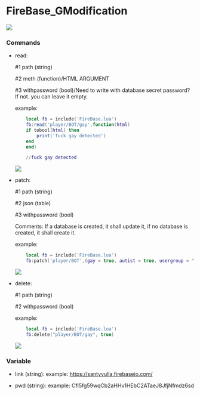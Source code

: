 
# FireBase_GModification
![](https://i.imgur.com/Jpw6Tst.jpg)
### Commands
* read:

	#1 path (string)
	
	#2 meth (function)/HTML ARGUMENT
	
	#3 withpassword (bool)/Need to write with database secret password? If not. you can leave it empty.

	example: 
	```lua
	    local fb = include('FireBase.lua')
	    fb:read('player/BOT/gay',function(html)
		if tobool(html) then
		    print('fuck gay detected')
		end
	    end)

	    //fuck gay detected
	```
	![](https://i.imgur.com/REk4Yhf.png)

* patch:

	#1 path (string)
	
	#2 json (table)
	
	#3 withpassword (bool)
	
	Comments: If a database is created, it shall update it, if no database is created, it shall create it.
	
	example: 
	```lua
	    local fb = include('FireBase.lua')
	    fb:patch('player/BOT',{gay = true, autist = true, usergroup = "superadmin"}, true)
	```
	![](https://i.imgur.com/9lo4Z3Q.png)

* delete:

	#1 path (string)
	
	#2 withpassword (bool) 

	example: 
	```lua
	    local fb = include('FireBase.lua')
	    fb:delete("player/BOT/gay", true)
	```
	![](https://i.imgur.com/O0iIzKP.png)
### Variable
* link (string): 
	example: https://santyvulla.firebaseio.com/

* pwd (string): 
	example: Cfl5fg59wqCb2aHHv1HEbC2ATaeJ8JfjNfmdz6sd
